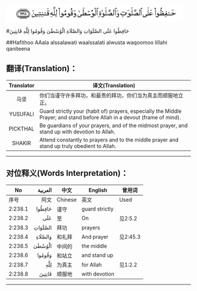 ![002:238](images/002_238.gif)

#حَافِظُوا عَلَى الصَّلَوَاتِ وَالصَّلَاةِ الْوُسْطَىٰ وَقُومُوا لِلَّهِ قَانِتِينَ 

##Hafithoo AAala alssalawati waalssalati alwusta waqoomoo lillahi qaniteena 

## 翻译(Translation)：

| Translator | 译文(Translation)                                            |
| :--------: | ------------------------------------------------------------ |
|    马坚    | 你们当谨守许多拜功，和最贵的拜功，你们当为真主而顺服地立正。 |
|  YUSUFALI  | Guard strictly your (habit of) prayers, especially the Middle Prayer; and stand before Allah in a devout (frame of mind). |
|  PICKTHAL  | Be guardians of your prayers, and of the midmost prayer, and stand up with devotion to Allah. |
|   SHAKIR   | Attend constantly to prayers and to the middle prayer and stand up truly obedient to Allah. |

---

## 对位释义(Words Interpretation)：

| No   | العربية | 中文    | English | 曾用词 |
| ---- | ------: | ------- | ------- | ------ |
| 序号 |    阿文 | Chinese | 英文    | Used   |
| 2:238.1 | حَافِظُوا  | 谨守   | guard strictly |          |
| 2:238.2 | عَلَى     | 至     | On             | 见2:5.2  |
| 2:238.3 | الصَّلَوَاتِ | 拜功   | prayers        |          |
| 2:238.4 | وَالصَّلَاةِ | 和礼拜 | And prayer     | 见2:45.3 |
| 2:238.5 | الْوُسْطَىٰ  | 中间的 | the middle     |          |
| 2:238.6 | وَقُومُوا  | 和站立 | and stand up   |          |
| 2:238.7 | لِلَّهِ     | 为真主 | for Allah      | 见1:2.2  |
| 2:238.8 | قَانِتِينَ  | 顺服地 | with devotion  |          |

---


